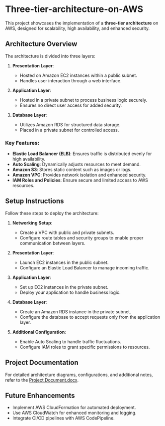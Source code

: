 # Three-tier-architecture-on-AWS

This project showcases the implementation of a **three-tier architecture** on AWS, designed for scalability, high availability, and enhanced security.  

## Architecture Overview  
The architecture is divided into three layers:  
1. **Presentation Layer**:  
   - Hosted on Amazon EC2 instances within a public subnet.  
   - Handles user interaction through a web interface.  

2. **Application Layer**:  
   - Hosted in a private subnet to process business logic securely.  
   - Ensures no direct user access for added security.  

3. **Database Layer**:  
   - Utilizes Amazon RDS for structured data storage.  
   - Placed in a private subnet for controlled access.  

### Key Features:  
- **Elastic Load Balancer (ELB)**: Ensures traffic is distributed evenly for high availability.  
- **Auto Scaling**: Dynamically adjusts resources to meet demand.  
- **Amazon S3**: Stores static content such as images or logs.  
- **Amazon VPC**: Provides network isolation and enhanced security.  
- **IAM Roles and Policies**: Ensure secure and limited access to AWS resources.  

## Setup Instructions  
Follow these steps to deploy the architecture:  

1. **Networking Setup**:  
   - Create a VPC with public and private subnets.  
   - Configure route tables and security groups to enable proper communication between layers.  

2. **Presentation Layer**:  
   - Launch EC2 instances in the public subnet.  
   - Configure an Elastic Load Balancer to manage incoming traffic.  

3. **Application Layer**:  
   - Set up EC2 instances in the private subnet.  
   - Deploy your application to handle business logic.  

4. **Database Layer**:  
   - Create an Amazon RDS instance in the private subnet.  
   - Configure the database to accept requests only from the application layer.  

5. **Additional Configuration**:  
   - Enable Auto Scaling to handle traffic fluctuations.  
   - Configure IAM roles to grant specific permissions to resources.  

## Project Documentation  
For detailed architecture diagrams, configurations, and additional notes, refer to the [Project Document.docx](link-to-document).  

## Future Enhancements  
- Implement AWS CloudFormation for automated deployment.  
- Use AWS CloudWatch for enhanced monitoring and logging.  
- Integrate CI/CD pipelines with AWS CodePipeline.  



